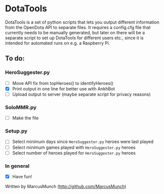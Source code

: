 # DotaTools
DotaTools is a set of python scripts that lets you output different information from the OpenDota API to separate files. It requires a config.cfg file that currently needs to be manually generated, but later on there will be a separate script to set up DotaTools for different users etc., since it is intended for automated runs on e.g. a Raspberry Pi.

## To do:

### HeroSuggester.py
- [ ] Move API fix from topHeroes() to identifyHeroes()
- [x] Print output in one line for better use with AnkhBot
- [ ] Upload output to server (maybe separate script for privacy reasons)

### SoloMMR.py
- [ ] Make the file

### Setup.py
- [ ] Select minimum days since `HeroSuggester.py` heroes were last played
- [ ] Select minimum games played with `HeroSuggester.py` heroes
- [ ] Select number of heroes played for `HeroSuggester.py` heroes

### In general
- [x] Have fun!

Written by MarcusMunch (http://github.com/MarcusMunch)
